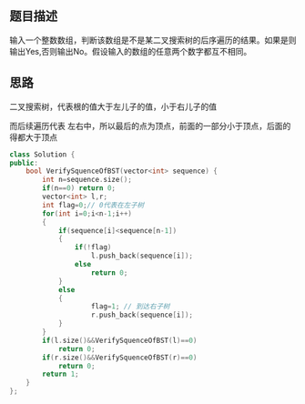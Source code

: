 ## 题目描述
输入一个整数数组，判断该数组是不是某二叉搜索树的后序遍历的结果。如果是则输出Yes,否则输出No。假设输入的数组的任意两个数字都互不相同。

## 思路

二叉搜索树，代表根的值大于左儿子的值，小于右儿子的值

而后续遍历代表 左右中，所以最后的点为顶点，前面的一部分小于顶点，后面的得都大于顶点
```c++
class Solution {
public:
    bool VerifySquenceOfBST(vector<int> sequence) {
        int n=sequence.size();
        if(n==0) return 0;
        vector<int> l,r;
        int flag=0;// 0代表在左子树
        for(int i=0;i<n-1;i++)
        {
            if(sequence[i]<sequence[n-1])
            {
                if(!flag) 
                    l.push_back(sequence[i]);
                else 
                    return 0;
            }
            else 
            {
                    flag=1; // 到达右子树
                    r.push_back(sequence[i]);
            }
        }
        if(l.size()&&VerifySquenceOfBST(l)==0)
            return 0;
        if(r.size()&&VerifySquenceOfBST(r)==0)
            return 0;
        return 1;
    }
};
```